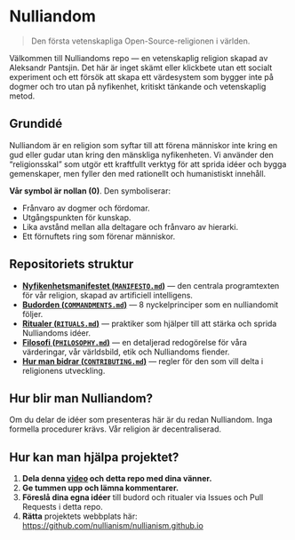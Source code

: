 # Nulliandom 

> Den första vetenskapliga Open-Source-religionen i världen.

Välkommen till Nulliandoms repo — en vetenskaplig religion skapad av Aleksandr Pantsjin. Det här är inget skämt eller klickbete utan ett socialt experiment och ett försök att skapa ett värdesystem som bygger inte på dogmer och tro utan på nyfikenhet, kritiskt tänkande och vetenskaplig metod.

## Grundidé

Nulliandom är en religion som syftar till att förena människor inte kring en gud eller gudar utan kring den mänskliga nyfikenheten. Vi använder den “religionsskal” som utgör ett kraftfullt verktyg för att sprida idéer och bygga gemenskaper, men fyller den med rationellt och humanistiskt innehåll.

**Vår symbol är nollan (0)**. Den symboliserar:

- Frånvaro av dogmer och fördomar.  
- Utgångspunkten för kunskap.  
- Lika avstånd mellan alla deltagare och frånvaro av hierarki.  
- Ett förnuftets ring som förenar människor.  

## Repositoriets struktur

- [**Nyfikenhetsmanifestet (`MANIFESTO.md`)**](./MANIFESTO.md) — den centrala programtexten för vår religion, skapad av artificiell intelligens.  
- [**Budorden (`COMMANDMENTS.md`)**](./COMMANDMENTS.md) — 8 nyckelprinciper som en nulliandomit följer.  
- [**Ritualer (`RITUALS.md`)**](./RITUALS.md) — praktiker som hjälper till att stärka och sprida Nulliandoms idéer.  
- [**Filosofi (`PHILOSOPHY.md`)**](./PHILOSOPHY.md) — en detaljerad redogörelse för våra värderingar, vår världsbild, etik och Nulliandoms fiender.  
- [**Hur man bidrar (`CONTRIBUTING.md`)**](./CONTRIBUTING.md) — regler för den som vill delta i religionens utveckling.  

## Hur blir man Nulliandom?

Om du delar de idéer som presenteras här är du redan Nulliandom. Inga formella procedurer krävs. Vår religion är decentraliserad.

## Hur kan man hjälpa projektet?

1. **Dela denna [video](https://www.youtube.com/watch?v=mCErecXWGCc) och detta repo med dina vänner.**  
2. **Ge tummen upp och lämna kommentarer.**  
3. **Föreslå dina egna idéer** till budord och ritualer via Issues och Pull Requests i detta repo.  
4. **Rätta** projektets webbplats här: https://github.com/nullianism/nullianism.github.io